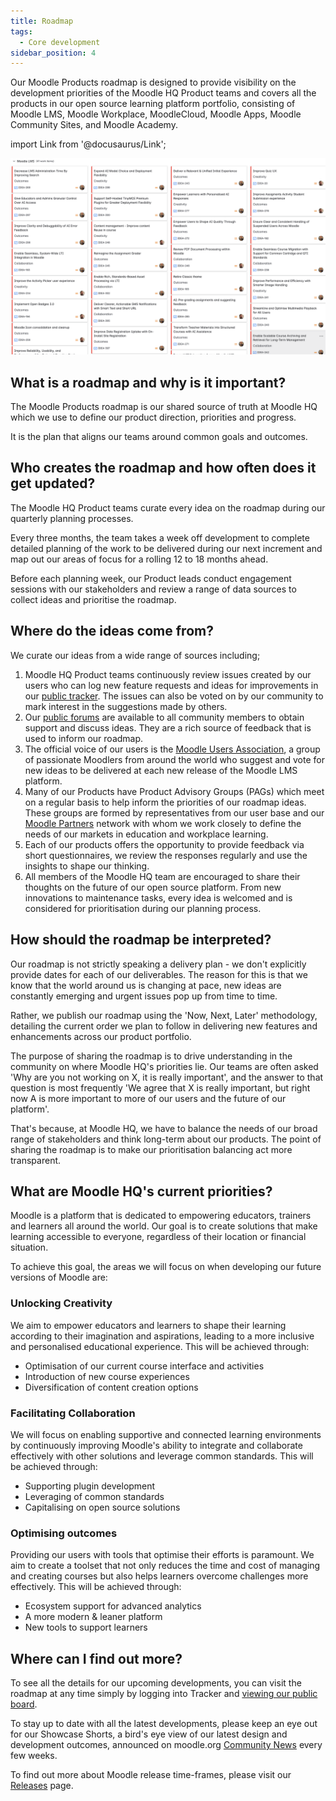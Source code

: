 ```yaml
---
title: Roadmap
tags:
  - Core development
sidebar_position: 4
---
```


Our Moodle Products roadmap is designed to provide visibility on the development priorities of the Moodle HQ Product teams and covers all the products in our open source learning platform portfolio, consisting of Moodle LMS, Moodle Workplace, MoodleCloud, Moodle Apps, Moodle Community Sites, and Moodle Academy.

import Link from '@docusaurus/Link';

<Link
  to="https://tracker.moodle.org/secure/RapidBoard.jspa?rapidView=260&projectKey=IDEA"
  title="View the current Moodle Roadmap on the Tracker"
  >

  ![A summary of the current roadmap](./_roadmap/roadmap-summary.png)

</Link>

## What is a roadmap and why is it important?

The Moodle Products roadmap is our shared source of truth at Moodle HQ which we use to define our product direction, priorities and progress.

It is the plan that aligns our teams around common goals and outcomes.

## Who creates the roadmap and how often does it get updated?

The Moodle HQ Product teams curate every idea on the roadmap during our quarterly planning processes.

Every three months, the team takes a week off development to complete detailed planning of the work to be delivered during our next increment and map out our areas of focus for a rolling 12 to 18 months ahead.

Before each planning week, our Product leads conduct engagement sessions with our stakeholders and review a range of data sources to collect ideas and prioritise the roadmap.

## Where do the ideas come from?

We curate our ideas from a wide range of sources including;

1. Moodle HQ Product teams continuously review issues created by our users who can log new feature requests and ideas for improvements in our [public tracker](https://tracker.moodle.org/projects/MDL/issues/MDL-75914?filter=allopenissues). The issues can also be voted on by our community to mark interest in the suggestions made by others.
1. Our [public forums](https://moodle.org/course/) are available to all community members to obtain support and discuss ideas. They are a rich source of feedback that is used to inform our roadmap.
1. The official voice of our users is the [Moodle Users Association](https://moodleassociation.org/), a group of passionate Moodlers from around the world who suggest and vote for new ideas to be delivered at each new release of the Moodle LMS platform.
1. Many of our Products have Product Advisory Groups (PAGs) which meet on a regular basis to help inform the priorities of our roadmap ideas. These groups are formed by representatives from our user base and our [Moodle Partners](https://moodle.com/solutions/certified-service-providers/) network with whom we work closely to define the needs of our markets in education and workplace learning.
1. Each of our products offers the opportunity to provide feedback via short questionnaires, we review the responses regularly and use the insights to shape our thinking.
1. All members of the Moodle HQ team are encouraged to share their thoughts on the future of our open source platform. From new innovations to maintenance tasks, every idea is welcomed and is considered for prioritisation during our planning process.

## How should the roadmap be interpreted?

Our roadmap is not strictly speaking a delivery plan - we don't explicitly provide dates for each of our deliverables. The reason for this is that we know that the world around us is changing at pace, new ideas are constantly emerging and urgent issues pop up from time to time.

Rather, we publish our roadmap using the 'Now, Next, Later' methodology, detailing the current order we plan to follow in delivering new features and enhancements across our product portfolio.

The purpose of sharing the roadmap is to drive understanding in the community on where Moodle HQ's priorities lie. Our teams are often asked 'Why are you not working on X, it is really important', and the answer to that question is most frequently 'We agree that X is really important, but right now A is more important to more of our users and the future of our platform'.

That's because, at Moodle HQ, we have to balance the needs of our broad range of stakeholders and think long-term about our products. The point of sharing the roadmap is to make our prioritisation balancing act more transparent.

## What are Moodle HQ's current priorities?

Moodle is a platform that is dedicated to empowering educators, trainers and learners all around the world. Our goal is to create solutions that make learning accessible to everyone, regardless of their location or financial situation.

To achieve this goal, the areas we will focus on when developing our future versions of Moodle are:

### Unlocking Creativity

We aim to empower educators and learners to shape their learning according to their imagination and aspirations, leading to a more inclusive and personalised educational experience. This will be achieved through:

- Optimisation of our current course interface and activities
- Introduction of new course experiences
- Diversification of content creation options

### Facilitating Collaboration

We will focus on enabling supportive and connected learning environments by continuously improving Moodle's ability to integrate and collaborate effectively with other solutions and leverage common standards. This will be achieved through:

- Supporting plugin development
- Leveraging of common standards
- Capitalising on open source solutions

### Optimising outcomes

Providing our users with tools that optimise their efforts is paramount. We aim to create a toolset that not only reduces the time and cost of managing and creating courses but also helps learners overcome challenges more effectively. This will be achieved through:

- Ecosystem support for advanced analytics
- A more modern & leaner platform
- New tools to support learners

## Where can I find out more?

To see all the details for our upcoming developments, you can visit the roadmap at any time simply by logging into Tracker and [viewing our public board](https://tracker.moodle.org/secure/RapidBoard.jspa?rapidView=260&projectKey=IDEA).

To stay up to date with all the latest developments, please keep an eye out for our Showcase Shorts, a bird's eye view of our latest design and development outcomes, announced on moodle.org [Community News](https://moodle.org/news) every few weeks.

To find out more about Moodle release time-frames, please visit our [Releases](../releases.md#general-release-calendar) page.
